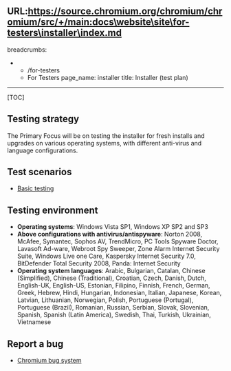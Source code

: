 URL:https://source.chromium.org/chromium/chromium/src/+/main:docs\website\site\for-testers\installer\index.md
---
breadcrumbs:
- - /for-testers
  - For Testers
page_name: installer
title: Installer (test plan)
---

[TOC]

## Testing strategy

The Primary Focus will be on testing the installer for fresh installs and
upgrades on various operating systems, with different anti-virus and language
configurations.

## Test scenarios

*   [Basic testing](/for-testers/installer/installer--basic-testing)

## Testing environment

*   **Operating systems**: Windows Vista SP1, Windows XP SP2 and SP3
*   **Above configurations with antivirus/antispyware**: Norton 2008,
            McAfee, Symantec, Sophos AV, TrendMicro, PC Tools Spyware Doctor,
            Lavasoft Ad-ware, Webroot Spy Sweeper, Zone Alarm Internet Security
            Suite, Windows Live one Care, Kaspersky Internet Security 7.0,
            BitDefender Total Security 2008, Panda: Internet Security
*   **Operating system languages**: Arabic, Bulgarian, Catalan, Chinese
            (Simplified), Chinese (Traditional), Croatian, Czech, Danish, Dutch,
            English-UK, English-US, Estonian, Filipino, Finnish, French, German,
            Greek, Hebrew, Hindi, Hungarian, Indonesian, Italian, Japanese,
            Korean, Latvian, Lithuanian, Norwegian, Polish, Portuguese
            (Portugal), Portuguese (Brazil), Romanian, Russian, Serbian, Slovak,
            Slovenian, Spanish, Spanish (Latin America), Swedish, Thai, Turkish,
            Ukrainian, Vietnamese

## Report a bug

*   [Chromium bug system](https://issues.chromium.org/new)
